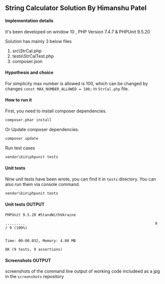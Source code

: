 ## String Calculator Solution By Himanshu Patel


#### Implementation details

It's been developed on window 10 , PHP Version 7.4.7 & PHPUnit 9.5.20

Solution has mainly 3 below files 
1) src\StrCal.php
2) tests\StrCalTest.php
3) composer.json


#### Hypothesis and choice

For simplicity max number is allowed is 100, which can be changed by 
changes `const MAX_NUMBER_ALLOWED = 100;` in `StrCal.php` file.

#### How to run it

First, you need to install composer dependencies.
```bash
composer.phar install
```

Or Update composer dependencies.
```bash
composer update
```

Run test cases
```bash
vendor\bin\phpunit tests
```

#### Unit tests

Nine unit tests have been wrote, you can find it in `tests` directory.
You can also run them via console command.

```bash
vendor\bin\phpunit tests
```

#### Unit tests OUTPUT
``` 
PHPUnit 9.5.20 #StandWithUkraine

.........                                                           9 / 9 (100%)


Time: 00:00.032, Memory: 4.00 MB

OK (9 tests, 9 assertions)

```

#### Screenshots OUTPUT
 screenshots of the command line output of working code includeed as a jpg in the `screenshots` repository
